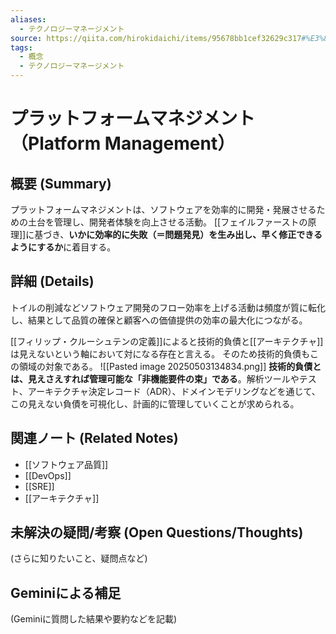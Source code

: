 ```yaml
---
aliases:
  - テクノロジーマネージメント
source: https://qiita.com/hirokidaichi/items/95678bb1cef32629c317#%E3%83%86%E3%82%AF%E3%83%8E%E3%83%AD%E3%82%B8%E3%83%BC%E3%83%9E%E3%83%8D%E3%82%B8%E3%83%A1%E3%83%B3%E3%83%88
tags:
  - 概念
  - テクノロジーマネージメント
---
```


# プラットフォームマネジメント（Platform Management）

## 概要 (Summary)

プラットフォームマネジメントは、ソフトウェアを効率的に開発・発展させるための土台を管理し、開発者体験を向上させる活動。
[[フェイルファーストの原理]]に基づき、**いかに効率的に失敗（＝問題発見）を生み出し、早く修正できるようにするか**に着目する。
## 詳細 (Details)
トイルの削減などソフトウェア開発のフロー効率を上げる活動は頻度が質に転化し、結果として品質の確保と顧客への価値提供の効率の最大化につながる。

[[フィリップ・クルーシュテンの定義]]によると技術的負債と[[アーキテクチャ]]は見えないという軸において対になる存在と言える。
そのため技術的負債もこの領域の対象である。
![[Pasted image 20250503134834.png]]
**技術的負債とは、見えさえすれば管理可能な「非機能要件の束」である**。解析ツールやテスト、アーキテクチャ決定レコード（ADR）、ドメインモデリングなどを通じて、この見えない負債を可視化し、計画的に管理していくことが求められる。
## 関連ノート (Related Notes)
- [[ソフトウェア品質]]
- [[DevOps]]
- [[SRE]]
- [[アーキテクチャ]]

## 未解決の疑問/考察 (Open Questions/Thoughts)
(さらに知りたいこと、疑問点など)

## Geminiによる補足
(Geminiに質問した結果や要約などを記載)